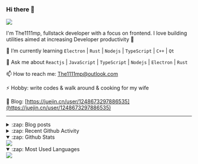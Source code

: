 ### Hi there 👋

![](https://komarev.com/ghpvc/?username=1111mp&color=green)

I'm The1111mp, fullstack developer with a focus on frontend. I love building utilities aimed at increasing Developer productivity 🙌

🌱 I’m currently learning `Electron` | `Rust` | `Nodejs` | `TypeScript` | `C++` | `Qt`

💬 Ask me about `Reactjs` | `JavaScript` | `TypeScript` | `Nodejs` | `Electron` | `Rust`

📫 How to reach me: <a href="mailto:The1111mp@outlook.com">The1111mp@outlook.com</a>

⚡ Hobby: write codes & walk around & cooking for my wife

📖 Blog: [https://juejin.cn/user/1248673297886535](https://juejin.cn/user/1248673297886535)

***

<details>
  <summary>:zap: Blog posts</summary>

  - [这里有从零开始构建现代化前端UI组件库所需要的一切](https://juejin.cn/post/7324011329883045915)
  - [使用 nvm-desktop 轻松安装和管理多个 node 版本](https://juejin.cn/post/7267791228872179727)
  - [Electron 中集成 SQLite3 数据库的最佳实践](https://juejin.cn/post/7202807471881306172)
  - [从0开发IM，单聊群聊在线离线消息以及消息的已读未读功能](https://juejin.cn/post/7202583557751865401)
  - [Electron（网页）中实现接近微信消息发送体验的消息输入框及界面](https://juejin.cn/post/7252505446396575781)
  - [Qt中基于QWebEngineView和QWebChannel实现与web的交互](https://juejin.cn/post/7238423148555501629)
</details>

<details>
  <summary>:zap: Recent Github Activity</summary>

  <!--START_SECTION:activity-->
1. 🗣 Commented on [#133](https://github.com/1111mp/nvm-desktop/issues/133#issuecomment-2648045448) in [1111mp/nvm-desktop](https://github.com/1111mp/nvm-desktop)
2. 🔒 Closed issue [#133](https://github.com/1111mp/nvm-desktop/issues/133) in [1111mp/nvm-desktop](https://github.com/1111mp/nvm-desktop)
3. 🗣 Commented on [#155](https://github.com/1111mp/nvm-desktop/issues/155#issuecomment-2648042759) in [1111mp/nvm-desktop](https://github.com/1111mp/nvm-desktop)
4. 🔒 Closed issue [#155](https://github.com/1111mp/nvm-desktop/issues/155) in [1111mp/nvm-desktop](https://github.com/1111mp/nvm-desktop)
5. 🗣 Commented on [#157](https://github.com/1111mp/nvm-desktop/issues/157#issuecomment-2648042037) in [1111mp/nvm-desktop](https://github.com/1111mp/nvm-desktop)
6. 🔒 Closed issue [#157](https://github.com/1111mp/nvm-desktop/issues/157) in [1111mp/nvm-desktop](https://github.com/1111mp/nvm-desktop)
7. 🗣 Commented on [#162](https://github.com/1111mp/nvm-desktop/issues/162#issuecomment-2647127543) in [1111mp/nvm-desktop](https://github.com/1111mp/nvm-desktop)
8. 🎉 Merged PR [#161](https://github.com/1111mp/nvm-desktop/pull/161) in [1111mp/nvm-desktop](https://github.com/1111mp/nvm-desktop)
9. 🗣 Commented on [#162](https://github.com/1111mp/nvm-desktop/issues/162#issuecomment-2646834601) in [1111mp/nvm-desktop](https://github.com/1111mp/nvm-desktop)
10. 🗣 Commented on [#133](https://github.com/1111mp/nvm-desktop/issues/133#issuecomment-2646833865) in [1111mp/nvm-desktop](https://github.com/1111mp/nvm-desktop)
  <!--END_SECTION:activity-->
</details>

<details open>
  <summary>:zap: Github Stats</summary>

  <img align="center" src="https://github-readme-stats-sigma-five.vercel.app/api?username=1111mp&show_icons=true&hide_border=true&theme=gruvbox" />
</details>

<details open>
  <summary>:zap: Most Used Languages</summary>

  <img align="center" src="https://github-readme-stats-sigma-five.vercel.app/api/top-langs/?username=1111mp&layout=compact&show_icons=true&hide_border=true&theme=gruvbox" />
</details>


<!--
**1111mp/1111mp** is a ✨ _special_ ✨ repository because its `README.md` (this file) appears on your GitHub profile.

Here are some ideas to get you started:

- 🔭 I’m currently working on ...
- 🌱 I’m currently learning ...
- 👯 I’m looking to collaborate on ...
- 🤔 I’m looking for help with ...
- 💬 Ask me about ...
- 📫 How to reach me: ...
- 😄 Pronouns: ...
- ⚡ Fun fact: ...
-->
